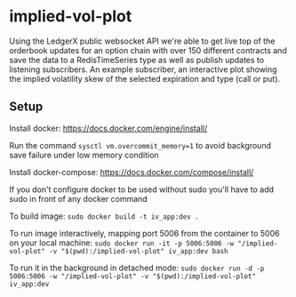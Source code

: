 # implied-vol-plot
Using the LedgerX public websocket API we're able to get live top of the orderbook updates for an option chain with over 150 different contracts and save the data to a RedisTimeSeries type as well as publish updates to listening subscribers.  An example subscriber, an interactive plot showing the implied volatility skew of the selected expiration and type (call or put).

## Setup

Install docker: https://docs.docker.com/engine/install/

Run the command `sysctl vm.overcommit_memory=1` to avoid background save failure under low memory condition

Install docker-compose: https://docs.docker.com/compose/install/

If you don't configure docker to be used without sudo you'll have to add sudo in front of any docker command

To build image: `sudo docker build -t iv_app:dev .`

To run image interactively, mapping port 5006 from the container to 5006 on your local machine:
`sudo docker run -it -p 5006:5006 -w "/implied-vol-plot" -v "$(pwd):/implied-vol-plot" iv_app:dev bash`

To run it in the background in detached mode:
`sudo docker run -d -p 5006:5006 -w "/implied-vol-plot" -v "$(pwd):/implied-vol-plot" iv_app:dev`